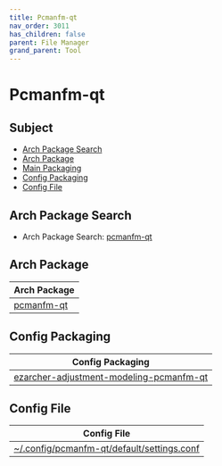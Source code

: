 ```yaml
---
title: Pcmanfm-qt
nav_order: 3011
has_children: false
parent: File Manager
grand_parent: Tool
---
```



# Pcmanfm-qt


## Subject

* [Arch Package Search](#arch-package-search)
* [Arch Package](#arch-package)
* [Main Packaging](#main-packaging)
* [Config Packaging](#config-packaging)
* [Config File](#config-file)


## Arch Package Search

* Arch Package Search: [pcmanfm-qt](https://archlinux.org/packages/?sort=&q=pcmanfm-qt&maintainer=&flagged=)


## Arch Package

| Arch Package |
| --- |
| [pcmanfm-qt](https://archlinux.org/packages/community/x86_64/pcmanfm-qt/) |


## Config Packaging

| Config Packaging |
| --- |
| [ezarcher-adjustment-modeling-pcmanfm-qt](https://github.com/samwhelp/ezarcher-adjustment/tree/main/project/ezarcher-adjustment-system/ezarcher-adjustment-packaging/pack/core/tool/ezarcher-adjustment-modeling-pcmanfm-qt) |


## Config File

| Config File |
| --- |
| [~/.config/pcmanfm-qt/default/settings.conf](https://github.com/samwhelp/ezarcher-adjustment/blob/main/project/ezarcher-adjustment-system/ezarcher-adjustment-packaging/pack/core/tool/ezarcher-adjustment-modeling-pcmanfm-qt/asset/overlay/etc/skel/.config/pcmanfm-qt/default/settings.conf) |
